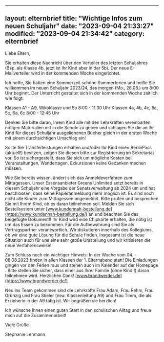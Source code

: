 
---
layout: elternbrief
title: "Wichtige Infos zum neuen Schuljahr"
date: "2023-09-04 21:33:27"
modified: "2023-09-04 21:34:42"
category: elternbrief
---

Liebe Eltern, 

Sie erhalten diese Nachricht über den Verteiler des letzten Schuljahres (Bsp. als Klasse 4b, jetzt ist Ihr Kind aber in der 5b). Der neue E-Mailverteiler wird in der kommenden Woche eingerichtet.

Ich hoffe, Sie hatten eine Sommerzeit schöne Sommerferien und heiße Sie willkommen im neuen Schuljahr 2023/24, das morgen (Mo., 28.08.) um 8:00 Uhr beginnt. Der Unterricht gestaltet sich in der kommenden Woche zeitlich wie folgt:

 Klassen A1 - A9, Wikoklasse und 5b  8:00 -  11:30 Uhr
 Klassen 4a, 4b, 4c, 5a, 5c, 6a, 6c 8:00 - 12:45 Uhr

Denken Sie bitte daran, Ihrem Kind alle mit den Lehrkräften vereinbarten nötigen Materialien mit in die Schule zu geben und schlagen Sie die an Ihr Kind für dieses Schuljahr ausgeliehenen Bücher gleich in der ersten Woche mit einem durchsichtigen Umschlag ein! 

Sollte Sie Transferleistungen erhalten und/oder Ihr Kind einen BerlinPass (aktuell!) besitzen, zeigen Sie diesen bitte zur Registrierung im Sekretariat vor. So ist sichergestellt, dass Sie sich um mögliche Kosten bei Veranstaltungen, Wandertagen, Exkursionen keine Gedanken machen müssen. 

Wie Sie bereits wissen, ändert sich das Anmeldeverfahren zum Mittagessen. Unser Essensanbieter Greens Unlimited setzt bereits in diesem Schuljahr eine Vorgabe der Senatsverwaltung ab 2024 um und hat beschlossen, dass keine Papieranmeldung mehr möglich ist. Es sind noch nicht alle Kinder zum Mittagessen angemeldet. Bitte prüfen und besprechen Sie mit Ihrem Kind, ob es daran teilnehmen soll. Melden Sie sich Bestellsystem unter [www.kundennah-bestellung.de](https://www.kundennah-bestellung.de/) an und beachten Sie das beigefügte Dokument!!
Ihr Kind wird eine Chipkarte erhalten, die nötig ist um das Essen zu bekommen. Für die Aufbewahrung sind Sie als Vertragspartner verantwortlich. Wir diskutieren innerhalb des Kollegiums, ob wir eine gute Lösung für die Schule finden. Insgesamt ist die neue Situation auch für uns eine sehr große Umstellung und wir kritisieren die neue Verfahrensweise!

Zum Schluss noch ein wichtiger Hinweis: In der Woche vom 04. - 08.08.2023 finden in allen Klassen der 1. Elternabend statt! Die Einladungen gingen vor den Ferien raus und stehen auch im Kalender auf der Homepage . Bitte stellen Sie sicher, dass einer aus Ihrer Familie (ohne Kind!!) daran teilnehmen wird. Herzlichen Dank!  [www.brandwerder.de](https://www.brandwerder.de/)

Neu ins Team gekommen sind die Lehrkräfte Frau Adam, Frau Rehm, Frau Grünzig und Frau Stieler (neu: Klassenleitung A9) und Frau Timm, die als Erzieherin in der A9 tätig ist. Wir begrüßen sie herzlich!

Ich wünsche Ihnen einen guten Start in den schulischen Alltag und freue mich auf die Zusammenarbeit!

Viele Grüße

Stephanie Lehmann

